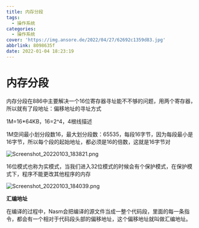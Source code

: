 ```yaml
---
title: 内存分段
tags:
  - 操作系统
categories:
  - 操作系统
cover: 'https://img.ansore.de/2022/04/27/62692c1359d83.jpg'
abbrlink: 8098635f
date: 2022-01-04 18:23:19
---
```



# 内存分段

内存分段在886中主要解决一个16位寄存器寻址能不不够的问题，用两个寄存器，所以就有了段地址：偏移地址的寻址方式

1M=16*64KB，16=2^4，4根线描述

1M空间最小划分段数16，最大划分段数：65535，每段16字节，因为每段最小是16字节，所以每个段的起始地址，都必须是16的倍数，这就是16字节对

![Screenshot_20220103_183821.png](https://img.ansore.de/2022/05/15/6280e458df9aa.png)

16位模式也称为实模式，当我们进入32位模式的时候会有个保护模式，在保护模式下，程序不能更改其他程序的内存

![Screenshot_20220103_184039.png](https://img.ansore.de/2022/05/15/6280e45ea35bb.png)

**汇编地址**

在编译的过程中，Nasm会把编译的源文件当成一整个代码段，里面的每一条指令，都会有一个相对于代码段头部的偏移地址，这个偏移地址就叫做汇编地址。
